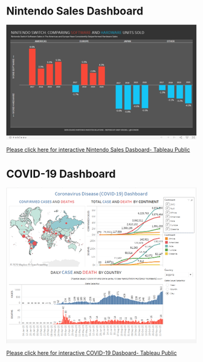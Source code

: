 # Nintendo Sales Dashboard

<img src='Nintendo Sales Dashboard.PNG'>

[Please click here for interactive Nintendo Sales Dasboard- Tableau Public](https://public.tableau.com/profile/mete8537#!/vizhome/Nintendo_Sales/Dashboard1)



# COVID-19 Dashboard

<img src='COVID-19 Dashboard.PNG'>

[Please click here for interactive COVID-19 Dasboard- Tableau Public](https://public.tableau.com/profile/mete8537#!/vizhome/COVID-19Dashboard_16057078839820/Dashboard1)